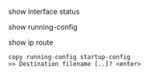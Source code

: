 


show interface status

show running-config

show ip route

```
copy running-config startup-config
>> Destination filename [..]? <enter>
```
